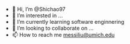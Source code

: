 - 👋 Hi, I’m @Shichao97
- 👀 I’m interested in ...
- 🌱 I’m currently learning software enginnering
- 💞️ I’m looking to collaborate on ...
- 📫 How to reach me messiliu@umich.edu

<!---
Shichao97/Shichao97 is a ✨ special ✨ repository because its `README.md` (this file) appears on your GitHub profile.
You can click the Preview link to take a look at your changes.
--->
